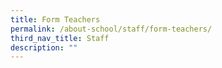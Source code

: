 ```yaml
---
title: Form Teachers
permalink: /about-school/staff/form-teachers/
third_nav_title: Staff
description: ""
---
```



